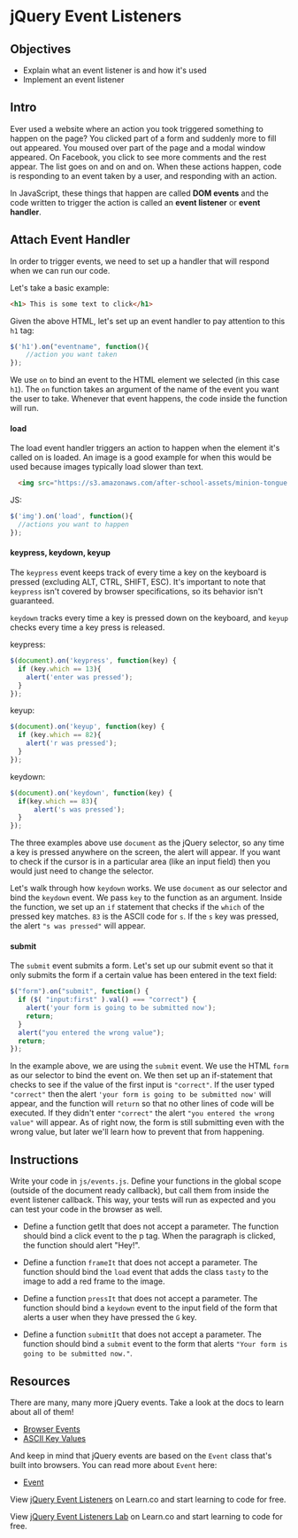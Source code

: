 # jQuery Event Listeners

## Objectives

+ Explain what an event listener is and how it's used
+ Implement an event listener

## Intro

Ever used a website where an action you took triggered something to happen on
the page? You clicked part of a form and suddenly more to fill out appeared. You
moused over part of the page and a modal window appeared. On Facebook, you click
to see more comments and the rest appear. The list goes on and on and on. When
these actions happen, code is responding to an event taken by a user, and
responding with an action.

In JavaScript, these things that happen are called **DOM events** and the code
written to trigger the action is called an **event listener** or **event
handler**.

## Attach Event Handler

In order to trigger events, we need to set up a handler that will respond when
we can run our code.

Let's take a basic example:

```html
<h1> This is some text to click</h1>
```

Given the above HTML, let's set up an event handler to pay attention to this
`h1` tag:

```js
$('h1').on("eventname", function(){
    //action you want taken
});
```

We use `on` to bind an event to the HTML element we selected (in this case
`h1`). The `on` function takes an argument of the name of the event you want the
user to take. Whenever that event happens, the code inside the function will
run.

#### load

The load event handler triggers an action to happen when the element it's called
on is loaded. An image is a good example for when this would be used because
images typically load slower than text.

```html
  <img src="https://s3.amazonaws.com/after-school-assets/minion-tongue.jpg">
```

JS:
```js
$('img').on('load', function(){
  //actions you want to happen
});
```

#### keypress, keydown, keyup

The `keypress` event keeps track of every time a key on the keyboard is pressed
(excluding ALT, CTRL, SHIFT, ESC). It's important to note that `keypress` isn't
covered by browser specifications, so its behavior isn't guaranteed.

`keydown` tracks every time a key is pressed down on the keyboard, and `keyup`
checks every time a key press is released.

keypress:

```js
$(document).on('keypress', function(key) {
  if (key.which == 13){
    alert('enter was pressed');
  }
});
```

keyup:
```js
$(document).on('keyup', function(key) {
  if (key.which == 82){
    alert('r was pressed');
  }
});
```

keydown:
```js
$(document).on('keydown', function(key) {
  if(key.which == 83){
      alert('s was pressed');
  }
});
```

The three examples above use `document` as the jQuery selector, so any time a
key is pressed anywhere on the screen, the alert will appear. If you want to
check if the cursor is in a particular area (like an input field) then you would
just need to change the selector.

Let's walk through how `keydown` works. We use `document` as our selector and
bind the `keydown` event. We pass `key` to the function as an argument. Inside
the function, we set up an `if` statement that checks if the `which` of the
pressed key matches. `83` is the ASCII code for `s`. If the `s` key was pressed,
the alert `"s was pressed"` will appear.

#### submit

The `submit` event submits a form. Let's set up our submit event so that it only
submits the form if a certain value has been entered in the text field:

```js
$("form").on("submit", function() {
  if ($( "input:first" ).val() === "correct") {
    alert('your form is going to be submitted now');
    return;
  }
  alert("you entered the wrong value");
  return;
});
```

In the example above, we are using the `submit` event. We use the HTML `form` as
our selector to bind the event on. We then set up an if-statement that checks to
see if the value of the first input is `"correct"`. If the user typed
`"correct"` then the alert `'your form is going to be submitted now'` will
appear, and the function will `return` so that no other lines of code will be
executed. If they didn't enter `"correct"` the alert `"you entered the wrong
value"` will appear. As of right now, the form is still submitting even with the
wrong value, but later we'll learn how to prevent that from happening.


## Instructions

Write your code in `js/events.js`. Define your functions in the global scope
(outside of the document ready callback), but call them from inside the event
listener callback. This way, your tests will run as expected and you can test
your code in the browser as well.

+ Define a function getIt that does not accept a parameter. The function should bind a click event to the p tag. When the paragraph is clicked, the function should alert "Hey!".

+ Define a function `frameIt` that does not accept a parameter. The function
should bind the `load` event that adds the class `tasty` to the image to add a
red frame to the image.

+ Define a function `pressIt` that does not accept a parameter. The function
should bind a `keydown` event to the input field of the form that alerts a user
when they have pressed the `G` key.

+ Define a function `submitIt` that does not accept a parameter. The function
should bind a `submit` event to the form that alerts `"Your form is going to be
submitted now."`.

## Resources

There are many, many more jQuery events. Take a look at the docs to learn about
all of them!

+ [Browser Events](https://api.jquery.com/category/events/browser-events/)
+ [ASCII Key Values](http://keycode.info/)

And keep in mind that jQuery events are based on the `Event` class that's built
into browsers. You can read more about `Event` here:

+ [Event](https://developer.mozilla.org/en-US/docs/Web/API/Event)

<p data-visibility='hidden'>View <a href='https://learn.co/lessons/js-jquery-event-listeners-readme' title='jQuery Event Listeners'>jQuery Event Listeners</a> on Learn.co and start learning to code for free.</p>

<p class='util--hide'>View <a href='https://learn.co/lessons/js-jquery-event-listeners-readme'>jQuery Event Listeners Lab</a> on Learn.co and start learning to code for free.</p>
